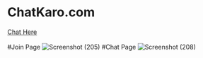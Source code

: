 ﻿# ChatKaro.com
[Chat Here](https://chat-karo-201901113.herokuapp.com/)<br/>
<br/>
#Join Page
![Screenshot (205)](https://user-images.githubusercontent.com/104008575/176749053-e09f5853-cfb5-4093-b124-dd30b17081a0.png)
#Chat Page
![Screenshot (208)](https://user-images.githubusercontent.com/104008575/176749092-1f895ddf-03a8-49ca-af0d-28f7b76d3e3e.png)
